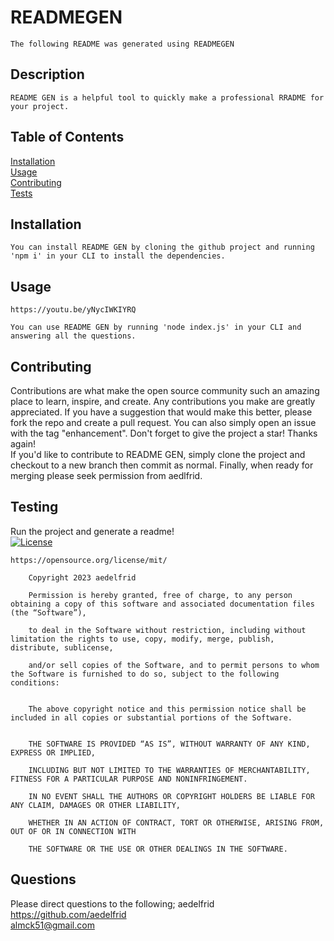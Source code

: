 # READMEGEN
  
    The following README was generated using READMEGEN

  ## Description
    
    README GEN is a helpful tool to quickly make a professional RRADME for your project.  
  ## Table of Contents

  [Installation](##Installation)
<br>[Usage](##Usage)
<br>[Contributing](##Contributing)
<br>[Tests](##Tests)
<br>
  
        
  ## Installation
        
    You can install README GEN by cloning the github project and running 'npm i' in your CLI to install the dependencies.  
        
  ## Usage

    https://youtu.be/yNycIWKIYRQ
        
    You can use README GEN by running 'node index.js' in your CLI and answering all the questions.  
        
  ## Contributing
        
  Contributions are what make the open source community such an amazing place to learn,  inspire, and create. Any contributions you make are greatly appreciated.
  If you have a suggestion that would make this better, please fork the repo and create a   pull request. You can also simply open an issue with the tag "enhancement".   Don't forget to give the project a star! Thanks again!     
  If you'd like to contribute to README GEN, simply clone the project and checkout to a new branch then commit as normal. 
        Finally, when ready for merging please seek permission from aedlfrid.  
    
  ## Testing
    
  Run the project and generate a readme!  
    [![License](https://img.shields.io/badge/license-MIT-blue)](https://opensource.org/license/mit/)
      
    https://opensource.org/license/mit/
      
        Copyright 2023 aedelfrid

        Permission is hereby granted, free of charge, to any person obtaining a copy of this software and associated documentation files (the “Software”),

        to deal in the Software without restriction, including without limitation the rights to use, copy, modify, merge, publish, distribute, sublicense,

        and/or sell copies of the Software, and to permit persons to whom the Software is furnished to do so, subject to the following conditions:

        
        The above copyright notice and this permission notice shall be included in all copies or substantial portions of the Software.

        
        THE SOFTWARE IS PROVIDED “AS IS”, WITHOUT WARRANTY OF ANY KIND, EXPRESS OR IMPLIED,
 
        INCLUDING BUT NOT LIMITED TO THE WARRANTIES OF MERCHANTABILITY, FITNESS FOR A PARTICULAR PURPOSE AND NONINFRINGEMENT.
 
        IN NO EVENT SHALL THE AUTHORS OR COPYRIGHT HOLDERS BE LIABLE FOR ANY CLAIM, DAMAGES OR OTHER LIABILITY,
 
        WHETHER IN AN ACTION OF CONTRACT, TORT OR OTHERWISE, ARISING FROM, OUT OF OR IN CONNECTION WITH
 
        THE SOFTWARE OR THE USE OR OTHER DEALINGS IN THE SOFTWARE.
 
        
  ## Questions
        
  Please direct questions to the following;
    aedelfrid https://github.com/aedelfrid      
    almck51@gmail.com  
